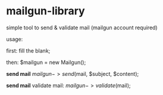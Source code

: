 # mailgun-library
simple tool to send & validate mail (mailgun account required)

usage:

first: fill the blank;

then:
$mailgun = new Mailgun();

**send mail**
$mailgun->send($mail, $subject, $content);

**send mail**
validate mail:
$mailgun->validate($mail);

